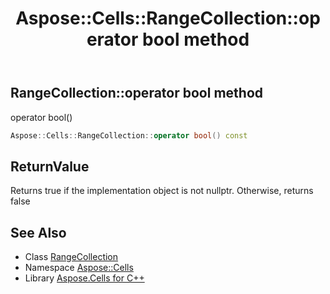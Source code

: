 ﻿---
title: Aspose::Cells::RangeCollection::operator bool method
linktitle: operator bool
second_title: Aspose.Cells for C++ API Reference
description: 'Aspose::Cells::RangeCollection::operator bool method. operator bool() in C++.'
type: docs
weight: 400
url: /cpp/aspose.cells/rangecollection/operator_bool/
---
## RangeCollection::operator bool method


operator bool()

```cpp
Aspose::Cells::RangeCollection::operator bool() const
```


## ReturnValue

Returns true if the implementation object is not nullptr. Otherwise, returns false

## See Also

* Class [RangeCollection](../)
* Namespace [Aspose::Cells](../../)
* Library [Aspose.Cells for C++](../../../)
